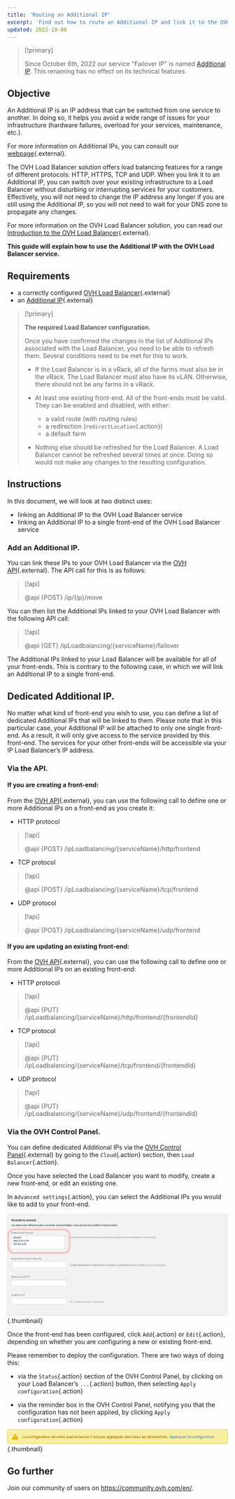 ```yaml
---
title: 'Routing an Additional IP'
excerpt: 'Find out how to route an Additional IP and link it to the OVH Load Balancer'
updated: 2022-10-06
---
```


> [!primary]
>
> Since October 6th, 2022 our service "Failover IP" is named [Additional IP](https://www.ovhcloud.com/en-sg/network/additional-ip/). This renaming has no effect on its technical features.
>

## Objective

An Additional IP is an IP address that can be switched from one service to another. In doing so, it helps you avoid a wide range of issues for your infrastructure (hardware failures, overload for your services, maintenance, etc.).

For more information on Additional IPs, you can consult our [webpage](https://www.ovhcloud.com/en-sg/bare-metal/ip/){.external}.

The OVH Load Balancer solution offers load balancing features for a range of different protocols: HTTP, HTTPS, TCP and UDP. When you link it to an Additional IP, you can switch over your existing infrastructure to a Load Balancer without disturbing or interrupting services for your customers. Effectively, you will not need to change the IP address any longer if you are still using the Additional IP, so you will not need to wait for your DNS zone to propagate any changes.

For more information on the OVH Load Balancer solution, you can read our [Introduction to the OVH Load Balancer](/pages/network/load_balancer/use_presentation){.external}.

**This guide will explain how to use the Additional IP with the OVH Load Balancer service.**

## Requirements

- a correctly configured [OVH Load Balancer](https://www.ovh.com/sg/solutions/load-balancer/){.external}
- an [Additional IP](https://www.ovhcloud.com/en-sg/bare-metal/ip/){.external}

> [!primary]
>
> **The required Load Balancer configuration.**
>
> Once you have confirmed the changes in the list of Additional IPs associated with the Load Balancer, you need to be able to refresh them. Several conditions need to be met for this to work.
> 
> - If the Load Balancer is in a vRack, all of the farms must also be in the vRack. The Load Balancer must also have its vLAN. Otherwise, there should not be any farms in a vRack.
>
> - At least one existing front-end. All of the front-ends must be valid. They can be enabled and disabled, with either:
>    - a valid route (with routing rules)
>    - a redirection (`redirectLocation`{.action})
>    - a default farm
>
> - Nothing else should be refreshed for the Load Balancer. A Load Balancer cannot be refreshed several times at once. Doing so would not make any changes to the resulting configuration.
>

## Instructions

In this document, we will look at two distinct uses:

- linking an Additional IP to the OVH Load Balancer service
- linking an Additional IP to a single front-end of the OVH Load Balancer service

### Add an Additional IP.

You can link these IPs to your OVH Load Balancer via the [OVH API](https://ca.api.ovh.com){.external}.
The API call for this is as follows:

> [!api]
>
> @api {POST} /ip/{ip}/move
> 

You can then list the Additional IPs linked to your OVH Load Balancer with the following API call:

> [!api]
>
> @api {GET} /ipLoadbalancing/{serviceName}/failover
>

The Additional IPs linked to your Load Balancer will be available for all of your front-ends. This is contrary to the following case, in which we will link an Additional IP to a single front-end.

## Dedicated Additional IP.

No matter what kind of front-end you wish to use, you can define a list of dedicated Additional IPs that will be linked to them. Please note that in this particular case, your Additional IP will be attached to only one single front-end. As a result, it will only give access to the service provided by this front-end. The services for your other front-ends will be accessible via your IP Load Balancer’s IP address.

### Via the API.

#### If you are creating a front-end:

From the [OVH API](https://ca.api.ovh.com){.external}, you can use the following call to define one or more Additional IPs on a front-end as you create it:

* HTTP protocol

> [!api]
>
> @api {POST} /ipLoadbalancing/{serviceName}/http/frontend
> 

* TCP protocol

> [!api]
>
> @api {POST} /ipLoadbalancing/{serviceName}/tcp/frontend
> 

* UDP protocol

> [!api]
>
> @api {POST} /ipLoadbalancing/{serviceName}/udp/frontend
> 

#### If you are updating an existing front-end:

From the [OVH API](https://ca.api.ovh.com){.external}, you can use the following call to define one or more Additional IPs on an existing front-end:

* HTTP protocol

> [!api]
>
> @api {PUT} /ipLoadbalancing/{serviceName}/http/frontend/{frontendId}
> 

* TCP protocol

> [!api]
>
> @api {PUT} /ipLoadbalancing/{serviceName}/tcp/frontend/{frontendId}
> 

* UDP protocol

> [!api]
>
> @api {PUT} /ipLoadbalancing/{serviceName}/udp/frontend/{frontendId}
> 

### Via the OVH Control Panel.

You can define dedicated Additional IPs via the [OVH Control Panel](https://ca.ovh.com/auth/?action=gotomanager&from=https://www.ovh.com/sg/&ovhSubsidiary=sg){.external} by going to the `Cloud`{.action} section, then `Load Balancer`{.action}.

Once you have selected the Load Balancer you want to modify, create a new front-end, or edit an existing one.

In `Advanced settings`{.action}, you can select the Additional IPs you would like to add to your front-end.

![Configure the front-end by associating an Additional IP](images/iplb_frontend.png){.thumbnail}

Once the front-end has been configured, click `Add`{.action} or `Edit`{.action}, depending on whether you are configuring a new or existing front-end.

Please remember to deploy the configuration. There are two ways of doing this:

- via the `Status`{.action} section of the OVH Control Panel, by clicking on your Load Balancer’s `...`{.action} button, then selecting `Apply configuration`{.action}

- via the reminder box in the OVH Control Panel, notifying you that the configuration has not been applied, by clicking `Apply configuration`{.action}

![Apply a Load Balancer configuration](images/apply_configuration.png){.thumbnail}

## Go further

Join our community of users on <https://community.ovh.com/en/>.

